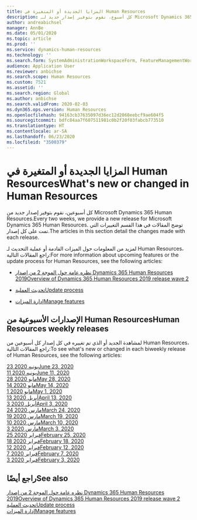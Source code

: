 ```yaml
---
title: المزايا الجديدة أو المتغيرة في Human Resources
description: كل أسبوع، نقوم بتوفير إصدار جديد لـ Microsoft Dynamics 365 Human Resources. توضح المقالات المذكورة هنا التغييرات التي تم تمت كل أسبوع.
author: andreabichsel
manager: AnnBe
ms.date: 05/01/2020
ms.topic: article
ms.prod: ''
ms.service: dynamics-human-resources
ms.technology: ''
ms.search.form: SystemAdministrationWorkspaceForm, FeatureManagementWorkspace
audience: Application User
ms.reviewer: anbichse
ms.search.scope: Human Resources
ms.custom: 7521
ms.assetid: ''
ms.search.region: Global
ms.author: anbichse
ms.search.validFrom: 2020-02-03
ms.dyn365.ops.version: Human Resources
ms.openlocfilehash: 94163cb37635097d36ec12d2060eebcf9ae604f5
ms.sourcegitcommit: bdfc84aa7f607511981c0b2f20f03fabcb773510
ms.translationtype: HT
ms.contentlocale: ar-SA
ms.lasthandoff: 06/23/2020
ms.locfileid: "3500379"
---
```

# <a name="whats-new-or-changed-in-human-resources"></a><span data-ttu-id="56efd-104">المزايا الجديدة أو المتغيرة في Human Resources</span><span class="sxs-lookup"><span data-stu-id="56efd-104">What's new or changed in Human Resources</span></span>

<span data-ttu-id="56efd-105">كل أسبوعين، نقوم بتوفير إصدار جديد من Microsoft Dynamics 365 Human Resources.</span><span class="sxs-lookup"><span data-stu-id="56efd-105">Every two weeks, we provide a new release for Microsoft Dynamics 365 Human Resources.</span></span> <span data-ttu-id="56efd-106">توضح المقالات في هذا القسم التغييرات التي تمت على كل إصدار.</span><span class="sxs-lookup"><span data-stu-id="56efd-106">The articles in this section detail the changes made with each release.</span></span>

<span data-ttu-id="56efd-107">لمزيد من المعلومات حول الميزات القادمة أو عملية التحديث لـ Human Resources، راجع المقالات التالية:</span><span class="sxs-lookup"><span data-stu-id="56efd-107">For more information about upcoming features or the update process for Human Resources, see the following articles:</span></span>

- [<span data-ttu-id="56efd-108">نظره عامة حول الموجة 2 من إصدار Dynamics 365 Human Resources  2019</span><span class="sxs-lookup"><span data-stu-id="56efd-108">Overview of Dynamics 365 Human Resources 2019 release wave 2</span></span>](https://docs.microsoft.com/dynamics365-release-plan/2019wave2/dynamics365-human-resources/)

- [<span data-ttu-id="56efd-109">تحديث العملية</span><span class="sxs-lookup"><span data-stu-id="56efd-109">Update process</span></span>](hr-admin-setup-update-process.md)

- [<span data-ttu-id="56efd-110">إدارة الميزات</span><span class="sxs-lookup"><span data-stu-id="56efd-110">Manage features</span></span>](hr-admin-manage-features.md)

## <a name="human-resources-weekly-releases"></a><span data-ttu-id="56efd-111">الإصدارات الأسبوعية من Human Resources</span><span class="sxs-lookup"><span data-stu-id="56efd-111">Human Resources weekly releases</span></span>

<span data-ttu-id="56efd-112">لمشاهدة الجديد أو الذي تم تغييره في كل إصدار كل أسبوعين من Human Resources، راجع المقالات التالية:</span><span class="sxs-lookup"><span data-stu-id="56efd-112">To see what's new or changed in each biweekly release of Human Resources, see the following articles:</span></span>

[<span data-ttu-id="56efd-113">23 يونيه 2020</span><span class="sxs-lookup"><span data-stu-id="56efd-113">June 23, 2020</span></span>](hr-whats-new-2020-06-23.md)</br>
[<span data-ttu-id="56efd-114">11 يونيه 2020</span><span class="sxs-lookup"><span data-stu-id="56efd-114">June 11, 2020</span></span>](hr-whats-new-2020-06-11.md)</br>
[<span data-ttu-id="56efd-115">28 مايو 2020</span><span class="sxs-lookup"><span data-stu-id="56efd-115">May 28, 2020</span></span>](hr-whats-new-2020-05-28.md)</br>
[<span data-ttu-id="56efd-116">14 مايو 2020</span><span class="sxs-lookup"><span data-stu-id="56efd-116">May 14, 2020</span></span>](hr-whats-new-2020-05-14.md)</br>
[<span data-ttu-id="56efd-117">1 مايو 2020</span><span class="sxs-lookup"><span data-stu-id="56efd-117">May 1, 2020</span></span>](hr-whats-new-2020-05-01.md)</br>
[<span data-ttu-id="56efd-118">13 أبريل 2020</span><span class="sxs-lookup"><span data-stu-id="56efd-118">April 13, 2020</span></span>](hr-whats-new-2020-04-13.md)</br>
[<span data-ttu-id="56efd-119">3 أبريل 2020</span><span class="sxs-lookup"><span data-stu-id="56efd-119">April 3, 2020</span></span>](hr-whats-new-2020-04-03.md)</br>
[<span data-ttu-id="56efd-120">24 مارس 2020</span><span class="sxs-lookup"><span data-stu-id="56efd-120">March 24, 2020</span></span>](hr-whats-new-2020-03-24.md)</br>
[<span data-ttu-id="56efd-121">19 مارس 2020</span><span class="sxs-lookup"><span data-stu-id="56efd-121">March 19, 2020</span></span>](hr-whats-new-2020-03-19.md)</br>
[<span data-ttu-id="56efd-122">10 مارس 2020</span><span class="sxs-lookup"><span data-stu-id="56efd-122">March 10, 2020</span></span>](hr-whats-new-2020-03-10.md)</br>
[<span data-ttu-id="56efd-123">3 مارس 2020</span><span class="sxs-lookup"><span data-stu-id="56efd-123">March 3, 2020</span></span>](hr-whats-new-2020-03-03.md)</br>
[<span data-ttu-id="56efd-124">25 فبراير 2020</span><span class="sxs-lookup"><span data-stu-id="56efd-124">February 25, 2020</span></span>](hr-whats-new-2020-02-25.md)</br>
[<span data-ttu-id="56efd-125">18 فبراير 2020</span><span class="sxs-lookup"><span data-stu-id="56efd-125">February 18, 2020</span></span>](hr-whats-new-2020-02-18.md)</br>
[<span data-ttu-id="56efd-126">12 فبراير 2020</span><span class="sxs-lookup"><span data-stu-id="56efd-126">February 12, 2020</span></span>](hr-whats-new-2020-02-12.md)</br>
[<span data-ttu-id="56efd-127">7 فبراير 2020</span><span class="sxs-lookup"><span data-stu-id="56efd-127">February 7, 2020</span></span>](hr-whats-new-2020-02-07.md)</br>
[<span data-ttu-id="56efd-128">3 فبراير 2020</span><span class="sxs-lookup"><span data-stu-id="56efd-128">February 3, 2020</span></span>](hr-whats-new-2020-02-03.md)

## <a name="see-also"></a><span data-ttu-id="56efd-129">راجع أيضًا</span><span class="sxs-lookup"><span data-stu-id="56efd-129">See also</span></span>

[<span data-ttu-id="56efd-130">نظره عامة حول الموجة 2 من إصدار Dynamics 365 Human Resources  2019</span><span class="sxs-lookup"><span data-stu-id="56efd-130">Overview of Dynamics 365 Human Resources 2019 release wave 2</span></span>](https://docs.microsoft.com/dynamics365-release-plan/2019wave2/dynamics365-human-resources/)</br>
[<span data-ttu-id="56efd-131">تحديث العملية</span><span class="sxs-lookup"><span data-stu-id="56efd-131">Update process</span></span>](hr-admin-setup-update-process.md)</br>
[<span data-ttu-id="56efd-132">إدارة الميزات</span><span class="sxs-lookup"><span data-stu-id="56efd-132">Manage features</span></span>](hr-admin-manage-features.md)
